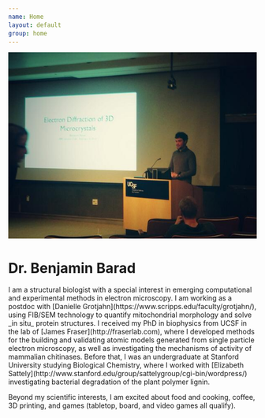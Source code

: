 ```yaml
---
name: Home
layout: default
group: home
---
```


<img src="/static/img/Giving_microed_talk.jpg" class="img-responsive center-block" alt="Giving a talk about recent developments in electron crystallography, February 2014"/>

<h1 class="text-center">Dr. Benjamin Barad</h1>

<p class="lead text-justify">
I am a structural biologist with a special interest in emerging computational and experimental methods in electron microscopy. I am working as a postdoc with [Danielle Grotjahn](https://www.scripps.edu/faculty/grotjahn/), using FIB/SEM technology to quantify mitochondrial morphology and solve _in situ_ protein structures.
I received my PhD in biophysics from UCSF in the lab of [James Fraser](http://fraserlab.com), where I developed methods for the building and validating atomic models generated from single particle electron microscopy, as well as investigating the mechanisms of activity of mammalian chitinases. 
Before that, I was an undergraduate at Stanford University studying Biological Chemistry, where I worked with [Elizabeth Sattely](http://www.stanford.edu/group/sattelygroup/cgi-bin/wordpress/) investigating bacterial degradation of the plant polymer lignin. 
  
 Beyond my scientific interests, I am excited about food and cooking, coffee, 3D printing, and games (tabletop, board, and video games all qualify). 
</p>
